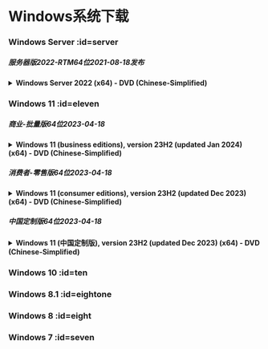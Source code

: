 # <i class="bi bi-microsoft" style='color: #E95420'></i> Windows系统下载

### Windows Server :id=server

##### 服务器版2022-RTM64位2021-08-18发布

<details>
<summary> <b>Windows Server 2022 (x64) - DVD (Chinese-Simplified)</b></summary>

- 文件：zh-cn_windows_server_2022_x64_dvd_6c73507d.iso
- 大小：5.41GB
- MD5：A93A5845D924F99ADEC1432A5D69103B
- SHA1：0DF46441DD01F99459FB75BDB732E7904900A0D7
- SHA256：E77BB4618182D1E5D0B39DA7E72354F4167EBB859428E7482587DD5A2A72F599
 
 [ED2K](ed2k://|file|zh-cn_windows_server_2022_x64_dvd_6c73507d.iso|5805221888|8D72A80C08CEFD49AB831C0AD08EE69C|/)
  [BT](magnet:?xt=urn:btih:0A63B2E08D5D154A79D408040BE4994917C223D3&dn=zh-cn_windows_server_2022_x64_dvd_6c73507d.iso)

</details>

### Windows 11 :id=eleven

##### 商业-批量版64位2023-04-18

<details>
<summary> <b>Windows 11 (business editions), version 23H2 (updated Jan 2024) (x64) - DVD (Chinese-Simplified)</b></summary>

- 文件：zh-cn_windows_11_business_editions_version_23h2_updated_jan_2024_x64_dvd_fee59269.iso
- 大小：6.26GB
- MD5：7F7E4FCCF6281B5470D8A369CFA0CE2E
- SHA1：D36FAB165DB3102DBC4DD5F9764593042B937AC6
- SHA256：005C9477AEDEDA74E584BECB572F5E80B31EF9223E4C6E97FEF834B0455529F1
 
 [ED2K](ed2k://|file|Win11_23H2_China_GGK_Chinese_Simplified_x64v2.iso|6543112192|6E6979AE8C47A65F8FBA7A289AFF6520|/)
 [BT](magnet:?xt=urn:btih:968e1c88d765ef51772768d78fdc268be087eb63&dn=Win11_23H2_China_GGK_Chinese_Simplified_x64v2.iso&xl=6543112192)
</details>

##### 消费者-零售版64位2023-04-18
<details>
<summary> <b> Windows 11 (consumer editions), version 23H2 (updated Dec 2023) (x64) - DVD (Chinese-Simplified)</b></summary>

- 文件：zh-cn_windows_11_consumer_editions_version_23h2_updated_dec_2023_x64_dvd_7cd2c9a8.iso
- 大小：6.36GB
- MD5：AC77F53FE18278FDE9233A9A438E73AD
- SHA1：90AC7FCE923881C07C925F810318687C22F6F8F7
- SHA256：953F9ECD3307A92FB5DAF12E3FE05603FE63181F6ABC0B08B42E632E09510E39
 
 [ED2K](ed2k://|file|zh-cn_windows_11_consumer_editions_version_23h2_updated_dec_2023_x64_dvd_7cd2c9a8.iso|6833309696|750F5C6FA76183E63E3662026C5507AC|/)
 [BT](magnet:?xt=urn:btih:04b4125fc0b0db0eca2eb01564bb3a548b38dd03&dn=zh-cn_windows_11_consumer_editions_version_23h2_updated_dec_2023_x64_dvd_7cd2c9a8.iso&xl=6833309696)
</details>

##### 中国定制版64位2023-04-18

<details>
<summary> <b> Windows 11 (中国定制版), version 23H2 (updated Dec 2023) (x64) - DVD (Chinese-Simplified) </b></summary>

- 文件：Win11_23H2_China_GGK_Chinese_Simplified_x64v2.iso
- 大小：6.09GB
- MD5：99835F9F2EFEE5F30D0348F749484A88
- SHA1：6DA961E47DBA91D1EDC568911C173A4D91195F40
- SHA256：A6376789171DC1ADF73552BE5A4F573AC88A1845BC1622B2B7B4C3A1FD952ADE
 
 [ED2K](ed2k://|file|Win11_23H2_China_GGK_Chinese_Simplified_x64v2.iso|6543112192|6E6979AE8C47A65F8FBA7A289AFF6520|/)
 [BT](magnet:?xt=urn:btih:968e1c88d765ef51772768d78fdc268be087eb63&dn=Win11_23H2_China_GGK_Chinese_Simplified_x64v2.iso&xl=6543112192)
</details>

### Windows 10 :id=ten

### Windows 8.1 :id=eightone

### Windows 8 :id=eight

### Windows 7 :id=seven